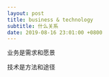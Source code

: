 ```yaml
---
layout: post
title: business & technology
subtitle: 什么关系
date: 2019-08-16 23:01:00 +0800
---
```

业务是需求和愿景

技术是方法和途径